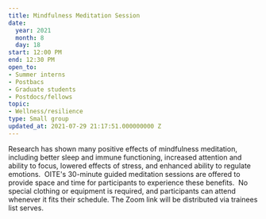 ```yaml
---
title: Mindfulness Meditation Session
date:
  year: 2021
  month: 8
  day: 18
start: 12:00 PM
end: 12:30 PM
open_to:
- Summer interns
- Postbacs
- Graduate students
- Postdocs/fellows
topic:
- Wellness/resilience
type: Small group
updated_at: 2021-07-29 21:17:51.000000000 Z
---
```

Research has shown many positive effects of mindfulness meditation,
including better sleep and immune functioning, increased attention and
ability to focus, lowered effects of stress, and enhanced ability to
regulate emotions.  OITE's 30-minute guided meditation sessions are
offered to provide space and time for participants to experience these
benefits.  No special clothing or equipment is required, and
participants can attend whenever it fits their schedule. The Zoom link
will be distributed via trainees list serves. 
